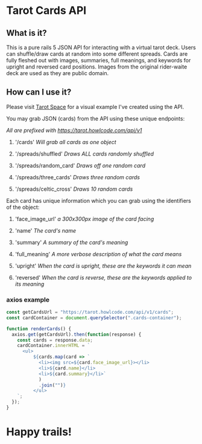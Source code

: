 # Tarot Cards API

## What is it?

This is a pure rails 5 JSON API for interacting with a virtual tarot deck. Users can
shuffle/draw cards at random into some different spreads.
Cards are fully fleshed out with images, summaries, full meanings, and keywords for upright and reversed card positions.
Images from the original rider-waite deck are used as they are public domain.

## How can I use it?

Please visit [Tarot Space](https://tarot-space.howlcode.com) for a visual example I've created using the API.

You may grab JSON (cards) from the API using these unique endpoints:

_All are prefixed with https://tarot.howlcode.com/api/v1_

1. '/cards' _Will grab all cards as one object_

2. '/spreads/shuffled' _Draws ALL cards randomly shuffled_

3. '/spreads/random_card' _Draws off one random card_

4. '/spreads/three_cards' _Draws three random cards_

5. '/spreads/celtic_cross' _Draws 10 random cards_

Each card has unique information which you can grab using the identifiers of the object:

1. 'face_image_url' _a 300x300px image of the card facing_

2. 'name' _The card's name_

3. 'summary' _A summary of the card's meaning_

4. 'full_meaning' _A more verbose description of what the card means_

5. 'upright' _When the card is upright, these are the keywords it can mean_

6. 'reversed' _When the card is reverse, these are the keywords applied to its meaning_

### axios example

```javascript
const getCardsUrl = "https://tarot.howlcode.com/api/v1/cards";
const cardContainer = document.querySelector(".cards-container");

function renderCards() {
  axios.get(getCardsUrl).then(function(response) {
    const cards = response.data;
    cardContainer.innerHTML = `
	  <ul>
          ${cards.map(card => `
            <li><img src=${card.face_image_url}></li>
            <li>${card.name}</li>
            <li>${card.summary}</li>`
            )
            .join("")}
          </ul>
	`;
  });
}
```

# Happy trails!

